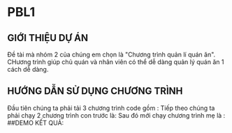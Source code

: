 # PBL1
## GIỚI THIỆU DỰ ÁN 
Đề tài mà nhóm 2 của chúng em chọn là "Chương trình quản lí quán ăn". CHương trình giúp chủ quán và nhân viên có thể dễ dàng quản lý quán ăn 1 cách dễ dàng.
## HƯỚNG DẪN SỬ DỤNG CHƯƠNG TRÌNH
Đầu tiên chúng ta phải tải 3 chương trình code gồm :
Tiếp theo chúng ta phải chạy 2 chương trình con trước là:
Sau đó mới chạy chương trình mẹ là :
##DEMO KẾT QUẢ:



